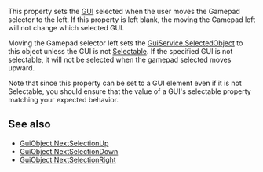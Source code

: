 This property sets the [GUI](https://developer.roblox.com/en-us/api-reference/class/GuiObject) selected when the user moves the Gamepad selector to the left. If this property is left blank, the moving the Gamepad left will not change which selected GUI.

Moving the Gamepad selector left sets the [GuiService.SelectedObject](https://developer.roblox.com/en-us/api-reference/property/GuiService/SelectedObject) to this object unless the GUI is not [Selectable](https://developer.roblox.com/en-us/api-reference/property/GuiObject/Selectable). If the specified GUI is not selectable, it will not be selected when the gamepad selected moves upward.

Note that since this property can be set to a GUI element even if it is not Selectable, you should ensure that the value of a GUI's selectable property matching your expected behavior.

See also
--------

*   [GuiObject.NextSelectionUp](https://developer.roblox.com/en-us/api-reference/property/GuiObject/NextSelectionUp)
*   [GuiObject.NextSelectionDown](https://developer.roblox.com/en-us/api-reference/property/GuiObject/NextSelectionDown)
*   [GuiObject.NextSelectionRight](https://developer.roblox.com/en-us/api-reference/property/GuiObject/NextSelectionRight)
